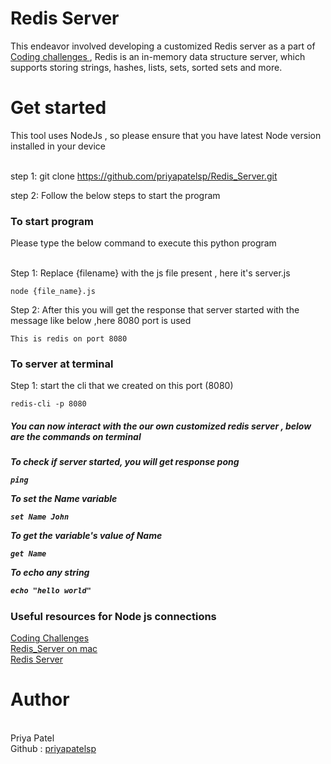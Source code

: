 # Redis Server

This endeavor involved developing a customized Redis server  as a part of <a href="https://codingchallenges.fyi/challenges/challenge-redis">Coding challenges </a>  , Redis is an in-memory data structure server, which supports storing strings, hashes, lists, sets, sorted sets and more.

<h1>Get started </h1>
This tool uses NodeJs , so please ensure that you have latest Node version installed in your device 
<br><br>

step 1: git clone https://github.com/priyapatelsp/Redis_Server.git

step 2: Follow the below steps to start the program 
<h3>To start program </h3>
Please type the below command to execute this python program <br><br>

Step 1: Replace {filename} with the js file present , here it's server.js
````
node {file_name}.js
````
Step 2: After this you will get the response that server started with the message like below ,here 8080 port is used
````
This is redis on port 8080  
````

<h3>To server at terminal </h3>

Step 1: start the cli that we created on this port (8080)
````
redis-cli -p 8080
````


<h5>You can now interact with the our own customized redis server , below are the commands on terminal<h5>

To check if server started, you will get response pong
````
ping
````
To set the Name variable
````
set Name John
````
To get the variable's value of Name
````
get Name 
````
To echo any string 
````
echo "hello world"
````


<h3> Useful resources for Node js connections  </h3>
<a href="https://codingchallenges.fyi/challenges/challenge-redis">Coding Challenges </a>
<br>
<a href="https://redis.io/docs/latest/operate/oss_and_stack/install/install-stack/mac-os/">Redis_Server on mac</a>
<br>
<a href="https://www.youtube.com/watch?v=B2JoBjrW-xA">Redis Server</a>
<br>


<h1>Author</h1><br>
Priya Patel <br>
Github : <a href="https://github.com/priyapatelsp">priyapatelsp</a>
